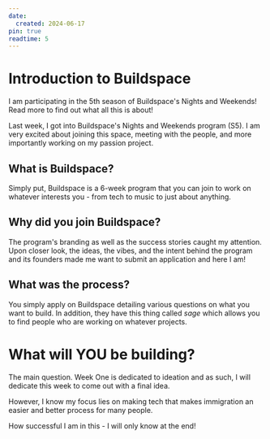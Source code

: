 ```yaml
---
date:
  created: 2024-06-17
pin: true
readtime: 5
---
```


# Introduction to Buildspace

I am participating in the 5th season of Buildspace's Nights and Weekends! Read more to find out what all this is about!
<!-- more -->

Last week, I got into Buildspace's Nights and Weekends program (S5). I am very excited about joining this space, meeting with the people, and more importantly working on my passion project.

## What is Buildspace?
Simply put, Buildspace is a 6-week program that you can join to work on whatever interests you - from tech to music to just about anything.

## Why did you join Buildspace?
The program's branding as well as the success stories caught my attention. Upon closer look, the ideas, the vibes, and the intent behind the program and its founders made me want to submit an application and here I am!

## What was the process?
You simply apply on Buildspace detailing various questions on what you want to build. In addition, they have this thing called *sage* which allows you to find people who are working on whatever projects. 

# What will YOU be building?
The main question. Week One is dedicated to ideation and as such, I will dedicate this week to come out with a final idea.

However, I know my focus lies on making tech that makes immigration an easier and better process for many people. 

How successful I am in this - I will only know at the end!